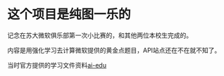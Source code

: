这个项目是纯图一乐的
=====

记念在苏大微软俱乐部第一次小比赛的，和其他两位本校生完成的。

内容是用强化学习去计算微软提供的黄金点题目，API站点还在不在就不知了。

当时官方提供的学习文件资料[ai-edu](https://github.com/microsoft/ai-edu)